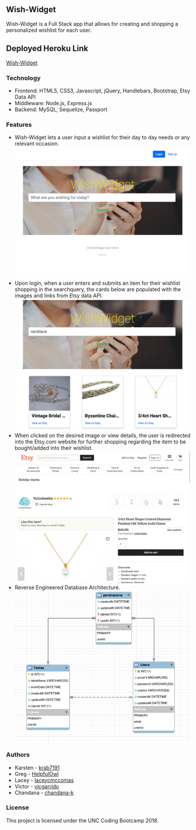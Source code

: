## Wish-Widget   
Wish-Widget is a Full Stack app that allows for creating and shopping a personalized wishlist for each user.    

## Deployed Heroku Link   
[Wish-Widget](https://still-eyrie-47967.herokuapp.com/)    

### Technology      
- Frontend: HTML5, CSS3, Javascript, jQuery, Handlebars, Bootstrap, Etsy Data API     
- Middleware: Node.js, Express.js     
- Backend: MySQL, Sequelize, Passport     

### Features     
- Wish-Widget lets a user input a wishlist for their day to day needs or any relevant occasion.      
![Home page screenshot](/public/imgs/wish-widget-page.png)         
- Upon login, when a user enters and submits an item for their wishlist shopping in the searchquery, the cards below are populated with the images and links from Etsy data API.   
![Query page screenshot](/public/imgs/search-query-page.png)         
- When clicked on the desired image or view details, the user is redirected into the Etsy.com website for further shopping regarding the item to be bought/added into their wishlist.     
![Shopping-link page screenshot](/public/imgs/etsy.com-page.png)   
- Reverse Engineered Database Architecture.      
![DB-architecture screenshot](/public/imgs/db-arch.png)    

### Authors           
- Karsten - [krab7191](https://github.com/krab7191)         
- Greg - [HelpfulOwl](https://github.com/HelpfulOwl)           
- Lacey - [laceycmccomas](https://github.com/laceycmccomas)          
- Victor - [vicgarrido](https://github.com/vicgarrido)         
- Chandana - [chandana-k](https://github.com/chandana-k)              

### License             
This project is licensed under the UNC Coding Bootcamp 2018.      
          

